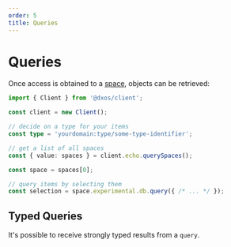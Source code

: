 ```yaml
---
order: 5
title: Queries
---
```


# Queries

Once access is obtained to a [space](./spaces), objects can be retrieved:

```ts file=./snippets/read-items.ts#L5-
import { Client } from '@dxos/client';

const client = new Client();

// decide on a type for your items
const type = 'yourdomain:type/some-type-identifier';

// get a list of all spaces
const { value: spaces } = client.echo.querySpaces();

const space = spaces[0];

// query items by selecting them
const selection = space.experimental.db.query({ /* ... */ });
```

## Typed Queries
It's possible to receive strongly typed results from a `query`.